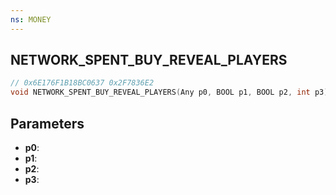 ```yaml
---
ns: MONEY
---
```

## NETWORK_SPENT_BUY_REVEAL_PLAYERS

```c
// 0x6E176F1B18BC0637 0x2F7836E2
void NETWORK_SPENT_BUY_REVEAL_PLAYERS(Any p0, BOOL p1, BOOL p2, int p3);
```


## Parameters
* **p0**: 
* **p1**: 
* **p2**: 
* **p3**: 
